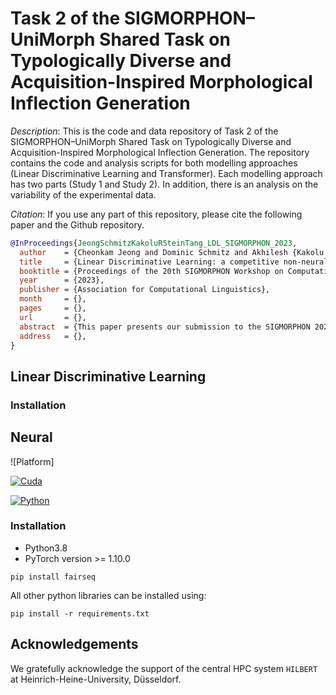 # Task 2 of the SIGMORPHON–UniMorph Shared Task on Typologically Diverse and Acquisition-Inspired Morphological Inflection Generation

_Description_: This is the code and data repository of Task 2 of the SIGMORPHON–UniMorph Shared Task on Typologically Diverse and Acquisition-Inspired Morphological Inflection Generation.
The repository contains the code and analysis scripts for both modelling approaches (Linear Discriminative Learning and Transformer).
Each modelling approach has two parts (Study 1 and Study 2). In addition, there is an analysis on the variability of the experimental data.

_Citation_: If you use any part of this repository, please cite the following paper and the Github repository.

```bibtex
@InProceedings{JeongSchmitzKakoluRSteinTang_LDL_SIGMORPHON_2023,
  author    = {Cheonkam Jeong and Dominic Schmitz and Akhilesh {Kakolu Ramarao} and Anna Sophia {Stein} and Kevin Tang},
  title     = {Linear Discriminative Learning: a competitive non-neural baseline for morphological inflection},
  booktitle = {Proceedings of the 20th SIGMORPHON Workshop on Computational Research in Phonetics, Phonology, and Morphology},
  year      = {2023},
  publisher = {Association for Computational Linguistics},
  month     = {},
  pages     = {},
  url       = {},
  abstract  = {This paper presents our submission to the SIGMORPHON 2023 task 2 of Cognitively Plausible Morphophonological Generalization in Korean. We implemented both Linear Discriminative Learning and Transformer models and found that the Linear Discriminative Learning model trained on a combination of corpus and experimental data showed the best performance with the overall accuracy of around 83\%. We found that the best model must be trained on both corpus data and the experimental data of one particular participant. Our examination of speaker-variability and speaker-specific information did not explain why a particular participant combined well with the corpus data. We recommend Linear Discriminative Learning models as a future non-neural baseline system, owning to its training speed, accuracy, model interpretability and cognitive plausibility. In order to improve the model performance, we suggest using bigger data and/or performing data augmentation and incorporating speaker- and item-specifics considerably.},
  address   = {},
}
```

## Linear Discriminative Learning

### Installation


## Neural

![Platform]

[![Cuda]()](https://developer.nvidia.com/cuda-toolkit-archive)

[![Python](https://img.shields.io/badge/python-v3.8-blue?logo=python)](https://www.python.org/)


### Installation

- Python3.8
- PyTorch version >= 1.10.0

```
pip install fairseq
```

All other python libraries can be installed using:

```
pip install -r requirements.txt
```


## Acknowledgements
We gratefully acknowledge the support of the central HPC system `HILBERT` at Heinrich-Heine-University, Düsseldorf.

